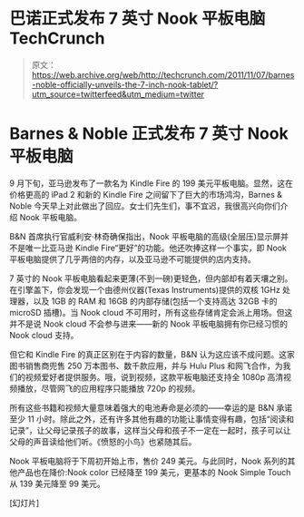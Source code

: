 # 巴诺正式发布 7 英寸 Nook 平板电脑 TechCrunch

> 原文：<https://web.archive.org/web/http://techcrunch.com/2011/11/07/barnes-noble-officially-unveils-the-7-inch-nook-tablet/?utm_source=twitterfeed&utm_medium=twitter>

# Barnes & Noble 正式发布 7 英寸 Nook 平板电脑

9 月下旬，亚马逊发布了一款名为 Kindle Fire 的 199 美元平板电脑。显然，这在价格更高的 iPad 2 和新的 Kindle Fire 之间留下了巨大的市场鸿沟，Barnes & Noble 今天早上对此做出了回应。女士们先生们，事不宜迟，我很高兴向你们介绍 Nook 平板电脑。

B&N 首席执行官威利安·林奇确保指出，Nook 平板电脑的高级(全层压)显示屏并不是唯一比亚马逊 Kindle Fire“更好”的功能。他还吹捧这样一个事实，即 Nook 平板电脑提供了几乎两倍的内存，以及亚马逊不可能提供的店内支持。

7 英寸的 Nook 平板电脑看起来更薄(不到一磅)更轻[色](https://web.archive.org/web/20230203140934/https://techcrunch.com/2010/10/26/barnes-noble-reveals-a-color-nook-please-act-surprised/)，但内部却有着天壤之别。在引擎盖下，你会发现一个由德州仪器(Texas Instruments)提供的双核 1GHz 处理器，以及 1GB 的 RAM 和 16GB 的内部存储(包括一个支持高达 32GB 卡的 microSD 插槽)。当 Nook cloud 不可用时，所有这些存储肯定会派上用场。但这并不是说 Nook cloud 不会参与进来——新的 Nook 平板电脑拥有你已经习惯的 Nook cloud 支持。

但它和 Kindle Fire 的真正区别在于内容的数量，B&N 认为这应该不成问题。这家图书销售商兜售 250 万本图书、数千款应用，并与 Hulu Plus 和网飞合作，为我们的视频爱好者提供服务。哦，说到视频，这款平板电脑还支持全 1080p 高清视频播放，尽管网飞的应用程序只能播放 720p 的视频。

所有这些书籍和视频大量意味着强大的电池寿命是必须的——幸运的是 B&N 承诺至少 11 小时。除此之外，还有许多其他有趣的功能让事情变得有趣，包括“阅读和记录”，让父母记录孩子的故事，这样当父母和孩子不一定在一起时，孩子可以让父母的声音读给他们听。《愤怒的小鸟》也紧随其后。

Nook 平板电脑将于下周初开始上市，售价 249 美元。与此同时，Nook 系列的其他产品也在降价:Nook color 已经降至 199 美元，更基本的 Nook Simple Touch 从 139 美元降至 99 美元。

[幻灯片]